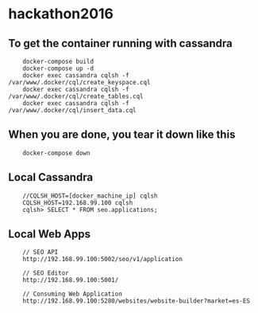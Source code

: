 # hackathon2016

## To get the container running with cassandra

        docker-compose build
        docker-compose up -d
        docker exec cassandra cqlsh -f /var/www/.docker/cql/create_keyspace.cql
        docker exec cassandra cqlsh -f /var/www/.docker/cql/create_tables.cql
        docker exec cassandra cqlsh -f /var/www/.docker/cql/insert_data.cql

## When you are done, you tear it down like this

        docker-compose down

## Local Cassandra

        //CQLSH_HOST=[docker_machine_ip] cqlsh
        CQLSH_HOST=192.168.99.100 cqlsh
        cqlsh> SELECT * FROM seo.applications;

## Local Web Apps

        // SEO API
        http://192.168.99.100:5002/seo/v1/application
        
        // SEO Editor
        http://192.168.99.100:5001/
        
        // Consuming Web Application
        http://192.168.99.100:5280/websites/website-builder?market=es-ES
